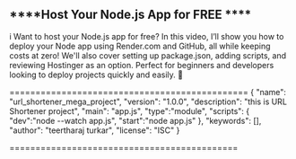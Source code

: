 ****Host Your Node.js App for FREE ****
-------------------------------------------------------------
i Want to host your Node.js app for free? In this video, I’ll show you how to deploy your Node app using Render.com and GitHub, all while keeping costs at zero! We'll also cover setting up package.json, adding scripts, and reviewing Hostinger as an option. Perfect for beginners and developers looking to deploy projects quickly and easily. 💸


==============================================
{
  "name": "url_shortener_mega_project",
  "version": "1.0.0",
  "description": "this is URL Shortener project",
  "main": "app.js",
  "type":"module",
  "scripts": {
    "dev":"node --watch app.js",
    "start":"node app.js"
  },
  "keywords": [],
  "author": "teertharaj turkar",
  "license": "ISC"
}

============================================



















